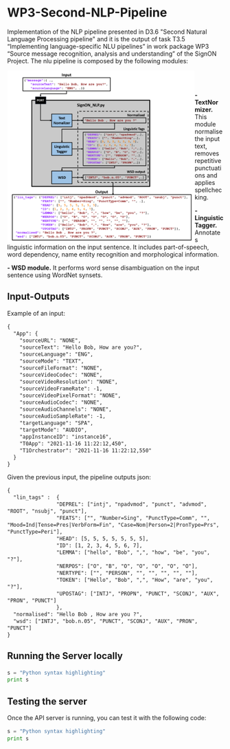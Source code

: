 # WP3-Second-NLP-Pipeline

Implementation of the NLP pipeline presented in D3.6 "Second Natural Language Processing pipeline" and it is the output of task T3.5 “Implementing language-specific NLU pipelines” in work package WP3 “Source message recognition, analysis and understanding” of the SignON Project. The nlu pipeline is composed by the following modules:
<br>

<img align="left" height="400" src="block_diagram.png">

<br><br>

**- TextNormizer.** This module normalise the input text, removes repetitive punctuations and applies spellchecking.

**- LinguisticTagger.** Annotates linguistic information on the input sentence. It includes part-of-speech, word dependency, name entity recognition and morphological information.

**- WSD module.** It performs word sense disambiguation on the input sentence using WordNet synsets. 

## Input-Outputs


Example of an input:
```
{
  "App": {
    "sourceURL": "NONE",
    "sourceText": "Hello Bob, How are you?",
    "sourceLanguage": "ENG",
    "sourceMode": "TEXT",
    "sourceFileFormat": "NONE",
    "sourceVideoCodec": "NONE",
    "sourceVideoResolution": "NONE",
    "sourceVideoFrameRate": -1,
    "sourceVideoPixelFormat": "NONE",
    "sourceAudioCodec": "NONE",
    "sourceAudioChannels": "NONE",
    "sourceAudioSampleRate": -1,
    "targetLanguage": "SPA",
    "targetMode": "AUDIO",
    "appInstanceID": "instance16",
    "T0App": "2021-11-16 11:22:12,450",
    "T1Orchestrator": "2021-11-16 11:22:12,550"
  }
}
```

Given the previous input, the pipeline outputs json:
```
{
  "lin_tags" :  {
                "DEPREL": ["intj", "npadvmod", "punct", "advmod", "ROOT", "nsubj", "punct"],
                "FEATS": ["", "Number=Sing", "PunctType=Comm", "", "Mood=Ind|Tense=Pres|VerbForm=Fin", "Case=Nom|Person=2|PronType=Prs", "PunctType=Peri"],
                "HEAD": [5, 5, 5, 5, 5, 5, 5],
                "ID": [1, 2, 3, 4, 5, 6, 7],
                "LEMMA": ["hello", "Bob", ",", "how", "be", "you", "?"],
                "NERPOS": ["O", "B", "O", "O", "O", "O", "O"],
                "NERTYPE": ["", "PERSON", "", "", "", "", ""],
                "TOKEN": ["Hello", "Bob", ",", "How", "are", "you", "?"],
                "UPOSTAG": ["INTJ", "PROPN", "PUNCT", "SCONJ", "AUX", "PRON", "PUNCT"]
                },
  "normalised": "Hello Bob , How are you ?",
  "wsd": ["INTJ", "bob.n.05", "PUNCT", "SCONJ", "AUX", "PRON", "PUNCT"]
}
```

## Running the Server locally

```python
s = "Python syntax highlighting"
print s
```



## Testing the server
Once the API server is running, you can test it with the following code:

```python
s = "Python syntax highlighting"
print s
```





